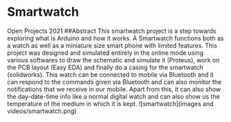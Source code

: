 # Smartwatch
Open Projects 2021
##Abstract
This smartwatch project is a step towards exploring what is Arduino and how it works. A Smartwatch functions both as a watch as well as a miniature size smart phone with limited features. This project was designed and simulated entirely in the online mode using various softwares to draw the schematic and simulate it (Proteus), work on the PCB layout (Easy EDA) and finally do a casing for the smartwatch (solidworks). This watch can be connected to mobile via Bluetooth and it can respond to the commands given via Bluetooth and can also monitor the notifications that we receive in our mobile. Apart from this, it can also show the day-date-time info like a normal digital watch and can also show us the temperature of the medium in which it is kept.
![smartwatch](images and videos/smartwatch.png)